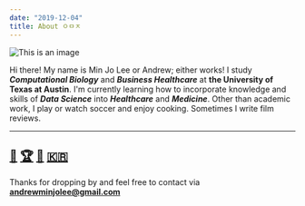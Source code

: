 ```yaml
---
date: "2019-12-04"
title: About ㅇㅁㅈ
---
```

![This is an image](/img/profilepicture.png)


Hi there! My name is Min Jo Lee or Andrew; either works! I study ***Computational Biology*** and ***Business Healthcare*** at **the University of Texas at Austin**. I'm currently learning how to incorporate knowledge and skills of ***Data Science*** into ***Healthcare*** and ***Medicine***. Other than academic work, I play or watch soccer and enjoy cooking. Sometimes I write film reviews. 


----
[:page_facing_up:](/img/Resume.pdf)  [:trophy:](https://honorsday.utexas.edu/honorees/listing?year=2019&csu=ns) [:microscope:](/img/researchposter.pdf) [:kr:](https://texasuka.org/about)
----

Thanks for dropping by and feel free to contact via **andrewminjolee@gmail.com**

